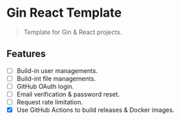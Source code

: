 # Gin React Template
> Template for Gin & React projects.

## Features
+ [ ] Build-in user managements.
+ [ ] Build-int file managements.
+ [ ] GitHub OAuth login.
+ [ ] Email verification & password reset.
+ [ ] Request rate limitation.
+ [x] Use GitHub Actions to build releases & Docker images. 